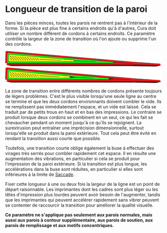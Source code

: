 Longueur de transition de la paroi
====
Dans les pièces minces, toutes les parois ne rentrent pas à l'intérieur de la forme. Si la pièce est plus fine à certains endroits qu'à d'autres, Cura doit utiliser un nombre différent de cordons à certains endroits. Ce paramètre contrôle la largeur de la zone de transition où l'on ajoute ou supprime l'un des cordons.

![Une transition très courte](../../../articles/images/wall_transition_length_0_2.png)
![Une transition plus longue](../../../articles/images/wall_transition_length_1_5.png)

La zone de transition entre différents nombres de cordons présente toujours de légers problèmes. C'est le plus visible lorsqu'une seule ligne au centre se termine et que les deux cordons environnants doivent combler le vide. Ils ne remplissent pas immédiatement l'espace, et un vide est laissé. Cela se traduit par de petits trous en haut et en bas des impressions. Le contraire se produit lorsque deux cordons se combinent en un seul, ce qui les fait se chevaucher pendant un moment jusqu'à ce qu'ils se rejoignent. La surextrusion peut entraîner une imprécision dimensionnelle, surtout lorsqu'elle se produit dans la paroi extérieure. Tout cela peut être évité en rendant la transition aussi courte que possible.

Toutefois, une transition courte oblige également la buse à effectuer des virages très serrés pour combler rapidement cet espace. Il en résulte une augmentation des vibrations, en particulier si cela se produit pour l'impression de la paroi extérieure. Si la transition est plus longue, les accélérations dans la buse sont réduites, en particulier si elles sont inférieures à la limite de [Saccade](../speed/jerk_print.md).

Fixer cette longueur à une ou deux fois la largeur de la ligne est un point de départ raisonnable. Les imprimantes dont les cadres sont plus léger ou les têtes d'impression plus lourdes peuvent avoir besoin de l'augmenter, tandis que les imprimantes qui peuvent accélérer rapidement sans vibrer peuvent se contenter de raccourcir la transition pour améliorer la qualité visuelle.

**Ce paramètre ne s'applique pas seulement aux parois normales, mais aussi aux parois à contour supplémentaire, aux parois de soutien, aux parois de remplissage et aux motifs concentriques.**

